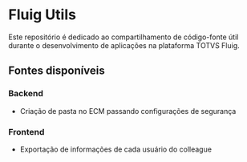 # Fluig Utils

Este repositório é dedicado ao compartilhamento de código-fonte útil durante o desenvolvimento de aplicações na plataforma TOTVS Fluig.

## Fontes disponíveis

### Backend

* Criação de pasta no ECM passando configurações de segurança

### Frontend

* Exportação de informações de cada usuário do colleague
